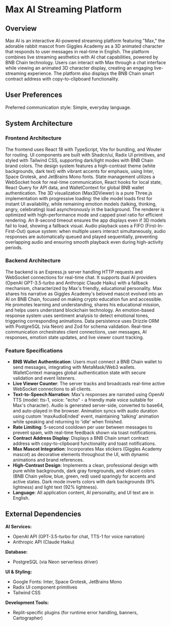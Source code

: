 # Max AI Streaming Platform

## Overview
Max AI is an interactive AI-powered streaming platform featuring "Max," the adorable rabbit mascot from Giggles Academy as a 3D animated character that responds to user messages in real-time in English. The platform combines live streaming aesthetics with AI chat capabilities, powered by BNB Chain technology. Users can interact with Max through a chat interface while viewing an animated 3D character display, creating an engaging live-streaming experience. The platform also displays the BNB Chain smart contract address with copy-to-clipboard functionality.

## User Preferences
Preferred communication style: Simple, everyday language.

## System Architecture

### Frontend Architecture
The frontend uses React 18 with TypeScript, Vite for bundling, and Wouter for routing. UI components are built with Shadcn/ui, Radix UI primitives, and styled with Tailwind CSS, supporting dark/light modes with BNB Chain brand colors. The design system features a high-contrast theme (white backgrounds, dark text) with vibrant accents for emphasis, using Inter, Space Grotesk, and JetBrains Mono fonts. State management utilizes a WebSocket hook for real-time communication, React hooks for local state, React Query for API data, and WalletContext for global BNB wallet authentication. The 3D visualization (Max3DViewer) is a pure Three.js implementation with progressive loading: the idle model loads first for instant UI availability, while remaining emotion models (talking, thinking, angry, celebrating) load asynchronously in the background. The renderer is optimized with high-performance mode and capped pixel ratio for efficient rendering. An 8-second timeout ensures the app displays even if 3D models fail to load, showing a fallback visual. Audio playback uses a FIFO (First-In-First-Out) queue system: when multiple users interact simultaneously, audio responses are automatically queued and played sequentially, preventing overlapping audio and ensuring smooth playback even during high-activity periods.

### Backend Architecture
The backend is an Express.js server handling HTTP requests and WebSocket connections for real-time chat. It supports dual AI providers (OpenAI GPT-3.5-turbo and Anthropic Claude Haiku) with a fallback mechanism, characterized by Max's friendly, educational personality. Max shares his narrative as Giggles Academy's beloved mascot evolved into an AI on BNB Chain, focused on making crypto education fun and accessible. He promotes learning and understanding, shares his educational mission, and helps users understand blockchain technology. An emotion-based response system uses sentiment analysis to detect emotional tones, triggering corresponding animations. Data persistence uses Drizzle ORM with PostgreSQL (via Neon) and Zod for schema validation. Real-time communication orchestrates client connections, user messages, AI responses, emotion state updates, and live viewer count tracking.

### Feature Specifications
- **BNB Wallet Authentication**: Users must connect a BNB Chain wallet to send messages, integrating with MetaMask/Web3 wallets. WalletContext manages global authentication state with secure validation and event listeners.
- **Live Viewer Counter**: The server tracks and broadcasts real-time active WebSocket connections to all clients.
- **Text-to-Speech Narration**: Max's responses are narrated using OpenAI TTS (model: tts-1, voice: "echo" - a friendly male voice suitable for Max's character). Audio is generated server-side, converted to base64, and auto-played in the browser. Animation syncs with audio duration using custom 'maxAudioEnded' event, maintaining 'talking' animation while speaking and returning to 'idle' when finished.
- **Rate Limiting**: 5-second cooldown per user between messages to prevent spam, with real-time feedback shown via toast notifications.
- **Contract Address Display**: Displays a BNB Chain smart contract address with copy-to-clipboard functionality and toast notifications.
- **Max Mascot Integration**: Incorporates Max stickers (Giggles Academy mascot) as decorative elements throughout the UI, with dynamic animations and brand references.
- **High-Contrast Design**: Implements a clean, professional design with pure white backgrounds, dark gray foregrounds, and vibrant colors (BNB Chain yellow, blue, green, red) used sparingly for accents and active states. Dark mode inverts colors with dark backgrounds (9% lightness) and light text (92% lightness).
- **Language**: All application content, AI personality, and UI text are in English.

## External Dependencies

**AI Services:**
- OpenAI API (GPT-3.5-turbo for chat, TTS-1 for voice narration)
- Anthropic API (Claude Haiku)

**Database:**
- PostgreSQL (via Neon serverless driver)

**UI & Styling:**
- Google Fonts: Inter, Space Grotesk, JetBrains Mono
- Radix UI component primitives
- Tailwind CSS

**Development Tools:**
- Replit-specific plugins (for runtime error handling, banners, Cartographer)